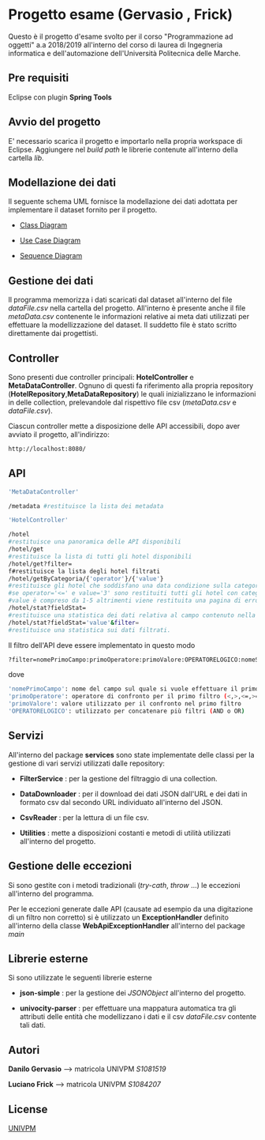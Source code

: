 # Progetto esame (Gervasio , Frick)

Questo è il progetto d'esame svolto per il corso "Programmazione ad oggetti" a.a 2018/2019 all'interno del corso di laurea di Ingegneria informatica e dell'automazione dell'Università Politecnica delle Marche.

## Pre requisiti

Eclipse con plugin **Spring Tools**


## Avvio del progetto

E' necessario scarica il progetto e importarlo nella propria workspace di Eclipse.
Aggiungere nel *build path* le librerie contenute all'interno della cartella *lib*.


## Modellazione dei dati

Il seguente schema UML fornisce la modellazione dei dati adottata per implementare il dataset fornito per il progetto.

- [Class Diagram](https://ibb.co/NyVfCqq)

- [Use Case Diagram](https://ibb.co/mNL22PV)

- [Sequence Diagram](https://ibb.co/zJq9fXK)

## Gestione dei dati

Il programma memorizza i dati scaricati dal dataset all'interno del file *dataFile.csv* nella cartella del progetto.
All'interno è presente anche il file *metaData.csv* contenente le informazioni relative ai meta dati utilizzati per effettuare la modellizzazione del dataset. Il suddetto file è stato scritto direttamente dai progettisti.

## Controller

Sono presenti due controller principali: **HotelController** e **MetaDataController**. Ognuno di questi fa riferimento alla propria repository (**HotelRepository**,**MetaDataRepository**) le quali inizializzano le informazioni in delle collection, prelevandole dal rispettivo file csv (*metaData.csv* e *dataFile.csv*).

Ciascun controller mette a disposizione delle API accessibili, dopo aver avviato il progetto, all'indirizzo:

```bash
http://localhost:8080/
```


## API

```bash
'MetaDataController'

/metadata #restituisce la lista dei metadata
```

```bash
'HotelController'

/hotel
#restituisce una panoramica delle API disponibili
/hotel/get 
#restituisce la lista di tutti gli hotel disponibili
/hotel/get?filter= 
f#restituisce la lista degli hotel filtrati
/hotel/getByCategoria/{'operator'}/{'value'}
#restituisce gli hotel che soddisfano una data condizione sulla categoria
#se operator='<=' e value='3' sono restituiti tutti gli hotel con categoria<=3
#value è compreso da 1-5 altrimenti viene restituita una pagina di errore
/hotel/stat?fieldStat=
#restituisce una statistica dei dati relativa al campo contenuto nella variabile fieldstat.
/hotel/stat?fieldStat='value'&filter= 
#restituisce una statistica sui dati filtrati.
```

Il filtro dell'API deve essere implementato in questo modo

```bash
?filter=nomePrimoCampo:primoOperatore:primoValore:OPERATORELOGICO:nomeSecondoCampo: ecc.
```

dove

```bash
'nomePrimoCampo': nome del campo sul quale si vuole effettuare il primo filtro
'primoOperatore': operatore di confronto per il primo filtro (<,>,<=,>=,==)
'primoValore': valore utilizzato per il confronto nel primo filtro
'OPERATORELOGICO': utilizzato per concatenare più filtri (AND o OR)
```

## Servizi

All'interno del package **services** sono state implementate delle classi per la gestione di vari servizi utilizzati dalle repository:

- **FilterService** : per la gestione del filtraggio di una collection.
- **DataDownloader** : per il download dei dati JSON dall'URL e dei dati in formato csv dal secondo URL individuato all'interno del JSON.
- **CsvReader** : per la lettura di un file csv.

- **Utilities** : mette a disposizioni costanti e metodi di utilità utilizzati all'interno del progetto.

## Gestione delle eccezioni

Si sono gestite con i metodi tradizionali (*try-cath*, *throw* ...) le eccezioni all'interno del programma.

Per le eccezioni generate dalle API (causate ad esempio da una digitazione di un filtro non corretto) si è utilizzato un **ExceptionHandler** definito all'interno della classe **WebApiExceptionHandler** all'interno del package *main*

## Librerie  esterne

Si sono utilizzate le seguenti librerie esterne

- **json-simple** : per la gestione dei *JSONObject* all'interno del progetto.

- **univocity-parser** : per effettuare una mappatura automatica tra gli attributi delle entità che modellizzano i dati e il csv *dataFile.csv* contente tali dati.

## Autori
**Danilo Gervasio** --> matricola UNIVPM *S1081519*

**Luciano Frick** --> matricola UNIVPM *S1084207*

## License
[UNIVPM](https://www.univpm.it/)
